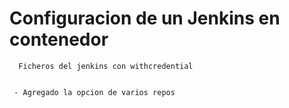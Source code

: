 # Configuracion de un Jenkins en contenedor
      Ficheros del jenkins con withcredential


     - Agregado la opcion de varios repos
